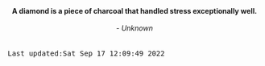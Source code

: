 
<div align="center"><b><span>A diamond is a piece of charcoal that handled stress exceptionally well.</span></b><br><br><i> - Unknown</i></div>
<br><br><kbd>Last updated:Sat Sep 17 12:09:49 2022</kbd>